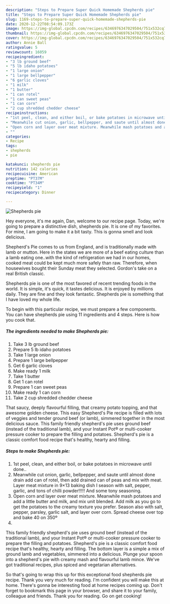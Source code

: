 ```yaml
---
description: "Steps to Prepare Super Quick Homemade Shepherds pie"
title: "Steps to Prepare Super Quick Homemade Shepherds pie"
slug: 1169-steps-to-prepare-super-quick-homemade-shepherds-pie
date: 2020-12-22T08:54:09.173Z
image: https://img-global.cpcdn.com/recipes/6346976347029504/751x532cq70/shepherds-pie-recipe-main-photo.jpg
thumbnail: https://img-global.cpcdn.com/recipes/6346976347029504/751x532cq70/shepherds-pie-recipe-main-photo.jpg
cover: https://img-global.cpcdn.com/recipes/6346976347029504/751x532cq70/shepherds-pie-recipe-main-photo.jpg
author: Annie Ball
ratingvalue: 5
reviewcount: 16059
recipeingredient:
- "3 lb ground beef"
- "5 lb idaho potatoes"
- "1 large onion"
- "1 large bellpepper"
- "6 garlic cloves"
- "1 milk"
- "1 butter"
- "1 can rotel"
- "1 can sweet peas"
- "1 can corn"
- "2 cup shredded chedder cheese"
recipeinstructions:
- "1st peel, clean, and either boil, or bake potatoes in microwave until done.."
- "Meanwhile cut onion, garlic, bellpepper, and saute until almost done drain add can of rotel, then add drained can of peas and mix with meat. Layer meat mixture in 9×13 baking dish I season with salt, pepper, garlic, and tons of chilli powder!!!!! And some tony seasoning."
- "Open corn and layer over meat mixture. Meanwhile mash potatoes and add a little butter and milk, and mix unit blended. Add milk as you go to get the potatoes to the creamy texture you prefer.  Season also with salt, pepper, parsley, garlic salt, and layer over corn. Spread cheese over top and bake 40 on 350º"
- ""
categories:
- Recipe
tags:
- shepherds
- pie

katakunci: shepherds pie 
nutrition: 142 calories
recipecuisine: American
preptime: "PT37M"
cooktime: "PT34M"
recipeyield: "1"
recipecategory: Dinner

---
```



![Shepherds pie](https://img-global.cpcdn.com/recipes/6346976347029504/751x532cq70/shepherds-pie-recipe-main-photo.jpg)

Hey everyone, it's me again, Dan, welcome to our recipe page. Today, we're going to prepare a distinctive dish, shepherds pie. It is one of my favorites. For mine, I am going to make it a bit tasty. This is gonna smell and look delicious.

Shepherd&#39;s Pie comes to us from England, and is traditionally made with lamb or mutton. Here in the states we are more of a beef eating culture than a lamb eating one..with the kind of refrigeration we had in our homes, cooked meat could be kept much more safely than raw. Therefore, when housewives bought their Sunday meat they selected. Gordon&#39;s take on a real British classic.

Shepherds pie is one of the most favored of recent trending foods in the world. It is simple, it's quick, it tastes delicious. It is enjoyed by millions daily. They are fine and they look fantastic. Shepherds pie is something that I have loved my whole life.


To begin with this particular recipe, we must prepare a few components. You can have shepherds pie using 11 ingredients and 4 steps. Here is how you cook that.

<!--inarticleads1-->

##### The ingredients needed to make Shepherds pie:

1. Take 3 lb ground beef
1. Prepare 5 lb idaho potatoes
1. Take 1 large onion
1. Prepare 1 large bellpepper
1. Get 6 garlic cloves
1. Make ready 1 milk
1. Take 1 butter
1. Get 1 can rotel
1. Prepare 1 can sweet peas
1. Make ready 1 can corn
1. Take 2 cup shredded chedder cheese


That saucy, deeply flavourful filling, that creamy potato topping, and that awesome golden cheese. This easy Shepherd&#39;s Pie recipe is filled with lots of veggies and tender ground beef (or lamb), simmered together in the most delicious sauce. This family friendly shepherd&#39;s pie uses ground beef (instead of the traditional lamb), and your Instant Pot® or multi-cooker pressure cooker to prepare the filling and potatoes. Shepherd&#39;s pie is a classic comfort food recipe that&#39;s healthy, hearty and filling. 

<!--inarticleads2-->

##### Steps to make Shepherds pie:

1. 1st peel, clean, and either boil, or bake potatoes in microwave until done..
1. Meanwhile cut onion, garlic, bellpepper, and saute until almost done drain add can of rotel, then add drained can of peas and mix with meat. Layer meat mixture in 9×13 baking dish I season with salt, pepper, garlic, and tons of chilli powder!!!!! And some tony seasoning.
1. Open corn and layer over meat mixture. Meanwhile mash potatoes and add a little butter and milk, and mix unit blended. Add milk as you go to get the potatoes to the creamy texture you prefer.  Season also with salt, pepper, parsley, garlic salt, and layer over corn. Spread cheese over top and bake 40 on 350º
1. 


This family friendly shepherd&#39;s pie uses ground beef (instead of the traditional lamb), and your Instant Pot® or multi-cooker pressure cooker to prepare the filling and potatoes. Shepherd&#39;s pie is a classic comfort food recipe that&#39;s healthy, hearty and filling. The bottom layer is a simple a mix of ground lamb and vegetables, simmered into a delicious. Plunge your spoon into a shepherd&#39;s pie with creamy mash and flavourful lamb mince. We&#39;ve got traditional recipes, plus spiced and vegetarian alternatives. 

So that's going to wrap this up for this exceptional food shepherds pie recipe. Thank you very much for reading. I'm confident you will make this at home. There's gonna be interesting food at home recipes coming up. Don't forget to bookmark this page in your browser, and share it to your family, colleague and friends. Thank you for reading. Go on get cooking!
